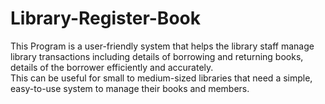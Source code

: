 # Library-Register-Book
This Program is a user-friendly system that helps the library staff manage library transactions including details of borrowing and returning books, details of the borrower efficiently  and accurately.  
This can be useful for small to medium-sized libraries that need a simple, easy-to-use system to manage their books and members.

